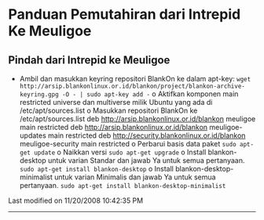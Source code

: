 # Panduan Pemutahiran dari Intrepid Ke Meuligoe
## Pindah dari Intrepid ke Meuligoe
  * Ambil dan masukkan keyring repositori BlankOn ke dalam apt-key:
      `wget http://arsip.blankonlinux.or.id/blankon/project/blankon-archive-keyring.gpg -O - | sudo apt-key add -`
     o Aktifkan komponen main restricted universe dan multiverse milik
       Ubuntu yang ada di /etc/apt/sources.list
     o Masukkan repositori BlankOn ke /etc/apt/sources.list
       deb http://arsip.blankonlinux.or.id/blankon meuligoe main
       restricted
       deb http://arsip.blankonlinux.or.id/blankon meuligoe-updates main
       restricted
       deb http://security.blankonlinux.or.id/blankon meuligoe-security
       main restricted
     o Perbarui basis data paket
       `sudo apt-get update`
     o Naikkan versi
       `sudo apt-get upgrade`
     o Install blankon-desktop untuk varian Standar dan jawab Ya untuk
       semua pertanyaan.
       `sudo apt-get install blankon-desktop`
     o Install blankon-desktop-minimalist untuk varian Minimalis dan jawab
       Ya untuk semua pertanyaan.
      `sudo apt-get install blankon-desktop-minimalist`

Last modified on 11/20/2008 10:42:35 PM
 
---
 
